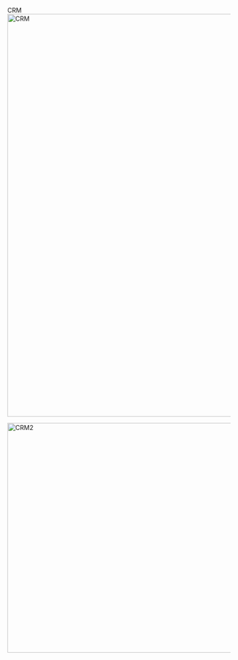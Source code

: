 CRM
<img width="908" alt="CRM" src="https://user-images.githubusercontent.com/88451628/184061156-c0c953ee-8d72-4da9-9696-248866486e8e.png">

<img width="518" alt="CRM2" src="https://user-images.githubusercontent.com/88451628/184061172-e157f659-684a-4e47-889f-359939b15885.png">
